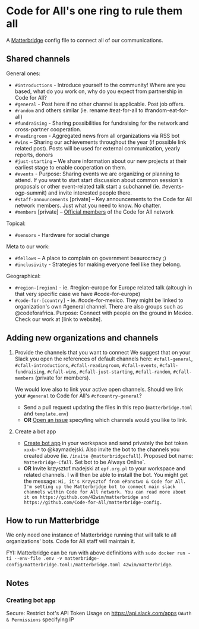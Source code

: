 # Code for All's one ring to rule them all

A [Matterbridge](https://github.com/42wim/matterbridge/) config file to connect all of our communications.

## Shared channels

General ones:
- `#introductions` - Introduce yourself to the community! Where are you based, what do you work on, why do you expect from partnership in Code for All? 
- `#general` - Post here if no other channel is applicable. Post job offers.
- `#random` and others similar (ie. rename #eat-for-all to #random-eat-for-all)
- `#fundraising` - Sharing possibilities for fundraising for the network and cross-partner cooperation. 
- `#readingroom` - Aggregated news from all organizations via RSS bot
- `#wins` – Sharing our achievements throughout the year (if possible link related post). Posts will be used for external communication, yearly reports, donors 
- `#just-starting` – We share information about our new projects at their earliest stage to enable cooperation on them.
- `#events` - Purpose: Sharing events we are organizing or planning to attend. If you want to start start discussion about common session's proposals or other event-related talk start a subchannel (ie. #events-ogp-summit) and invite interested people there.
- `#staff-announcements` [private] – Key announcements to the Code for All network members. Just what you need to know. No chatter.
- `#members` [private] – [Official members](https://codeforall.org/members) of the Code for All network

Topical:
- `#sensors` - Hardware for social change

Meta to our work:
- `#fellows` – A place to complain on government beaurocracy ;)
- `#inclusivity` - Strategies for making everyone feel like they belong. 

Geographical:
- `#region-[region]` - ie. #region-europe for Europe related talk (altough in that very specific case we have #code-for-europe)
- `#code-for-[country]` - ie. #code-for-mexico. They might be linked to organization's own #general channel. There are also groups such as @codeforafrica.  Purpose: Connect with people on the ground in Mexico. Check our work at [link to website].


## Adding new organizations and channels

1. Provide the channels that you want to connect
      We suggest that on your Slack you open the references of default channels here: `#cfall-general`, `#cfall-introductions`, `#cfall-readingroom`, `#cfall-events`, `#cfall-fundraising`, `#cfall-wins`, `#cfall-just-starting`, `#cfall-random`, `#cfall-members` (private for members). 
      
      We would love also to link your active open channels. Should we link your `#general` to Code for All's `#cfcountry-general`?
      
    - Send a pull request updating the files in this repo (`matterbridge.toml` and `template.env`)
    - **OR** [Open an issue](https://github.com/Code-for-All/matterbridge-config/issues/new/choose) specyfing which channels would you like to link. 
       
2. Create a bot app

    - [Create bot app](https://github.com/42wim/matterbridge/wiki/Slack-bot-setup) in your workspace and send privately the bot token `xoxb-*` to @kaymadejski. Also invite the bot to the channels you created above (ie. `/invite @matterbridgecfall`). Proposed bot name: `Matterbridge-CfAll`. Set bot to be Always Online`.
    - **OR** Invite krzysztof.madejski at `epf.org.pl` to your workspace and related channels. I will then be able to install the bot. You might get the message: `Hi, it's Krzysztof from ePanstwo & Code for All. I'm setting up the Matterbridge bot to connect main slack channels within Code for All network. You can read more about it on https://github.com/42wim/matterbridge and https://github.com/Code-for-All/matterbridge-config.`

## How to run Matterbridge

We only need one instance of Matterbridge running that will talk to all organizations' bots. Code for All staff will maintain it.

FYI: Matterbridge can be run with above definitions with `sudo docker run -ti --env-file .env -v matterbridge-config/matterbridge.toml:/matterbridge.toml 42wim/matterbridge`.

## Notes
### Creating bot app

Secure: Restrict bot's API Token Usage on https://api.slack.com/apps `OAuth & Permissions` specifying IP <TODO when deployed in production>


